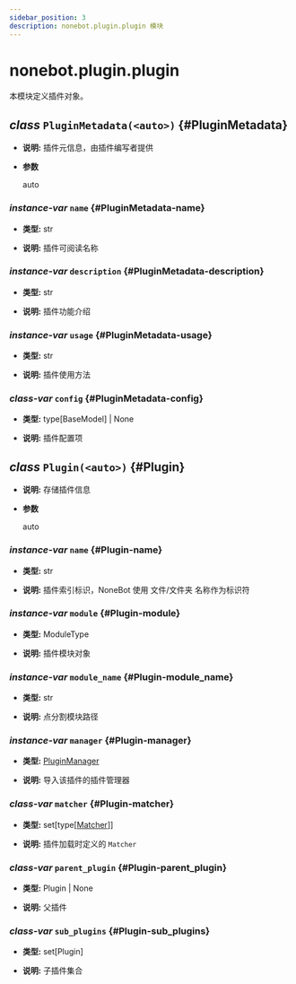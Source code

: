 ```yaml
---
sidebar_position: 3
description: nonebot.plugin.plugin 模块
---
```


# nonebot.plugin.plugin

本模块定义插件对象。

## _class_ `PluginMetadata(<auto>)` {#PluginMetadata}

- **说明:** 插件元信息，由插件编写者提供

- **参数**

  auto

### _instance-var_ `name` {#PluginMetadata-name}

- **类型:** str

- **说明:** 插件可阅读名称

### _instance-var_ `description` {#PluginMetadata-description}

- **类型:** str

- **说明:** 插件功能介绍

### _instance-var_ `usage` {#PluginMetadata-usage}

- **类型:** str

- **说明:** 插件使用方法

### _class-var_ `config` {#PluginMetadata-config}

- **类型:** type[BaseModel] | None

- **说明:** 插件配置项

## _class_ `Plugin(<auto>)` {#Plugin}

- **说明:** 存储插件信息

- **参数**

  auto

### _instance-var_ `name` {#Plugin-name}

- **类型:** str

- **说明:** 插件索引标识，NoneBot 使用 文件/文件夹 名称作为标识符

### _instance-var_ `module` {#Plugin-module}

- **类型:** ModuleType

- **说明:** 插件模块对象

### _instance-var_ `module_name` {#Plugin-module_name}

- **类型:** str

- **说明:** 点分割模块路径

### _instance-var_ `manager` {#Plugin-manager}

- **类型:** [PluginManager](manager.md#PluginManager)

- **说明:** 导入该插件的插件管理器

### _class-var_ `matcher` {#Plugin-matcher}

- **类型:** set[type[[Matcher](../matcher.md#Matcher)]]

- **说明:** 插件加载时定义的 `Matcher`

### _class-var_ `parent_plugin` {#Plugin-parent_plugin}

- **类型:** Plugin | None

- **说明:** 父插件

### _class-var_ `sub_plugins` {#Plugin-sub_plugins}

- **类型:** set[Plugin]

- **说明:** 子插件集合
